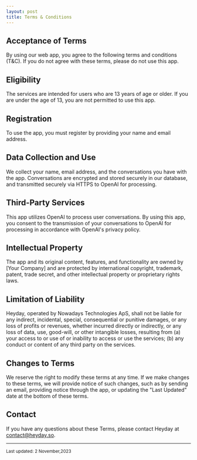 ```yaml
---
layout: post
title: Terms & Conditions
---
```


## Acceptance of Terms

By using our web app, you agree to the following terms and conditions (T&C). If you do not agree with these terms, please do not use this app.

## Eligibility

The services are intended for users who are 13 years of age or older. If you are under the age of 13, you are not permitted to use this app.

## Registration

To use the app, you must register by providing your name and email address.

## Data Collection and Use

We collect your name, email address, and the conversations you have with the app. Conversations are encrypted and stored securely in our database, and transmitted securely via HTTPS to OpenAI for processing.

## Third-Party Services

This app utilizes OpenAI to process user conversations. By using this app, you consent to the transmission of your conversations to OpenAI for processing in accordance with OpenAI's privacy policy.

## Intellectual Property

The app and its original content, features, and functionality are owned by [Your Company] and are protected by international copyright, trademark, patent, trade secret, and other intellectual property or proprietary rights laws.

## Limitation of Liability

Heyday, operated by Nowadays Technologies ApS, shall not be liable for any indirect, incidental, special, consequential or punitive damages, or any loss of profits or revenues, whether incurred directly or indirectly, or any loss of data, use, good-will, or other intangible losses, resulting from (a) your access to or use of or inability to access or use the services; (b) any conduct or content of any third party on the services.

## Changes to Terms

We reserve the right to modify these terms at any time. If we make changes to these terms, we will provide notice of such changes, such as by sending an email, providing notice through the app, or updating the "Last Updated" date at the bottom of these terms.

## Contact

If you have any questions about these Terms, please contact Heyday at contact@heyday.so.

<hr>
<small class="text-gray-600">Last updated: 2 November,2023</small>